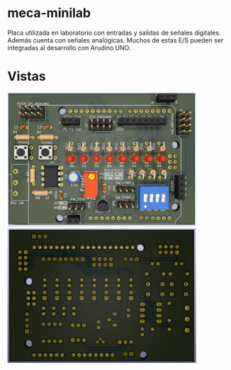 # meca-minilab
Placa utilizada en laboratorio con entradas y salidas de señales digitales. Además cuenta con señales analógicas. Muchos de estas E/S pueden ser integradas al desarrollo con Arudino UNO.

# Vistas
<img src="https://github.com/guanucoluis/meca-minilab/blob/main/img/frontal.jpeg" width="426" height="304">
<img src="https://github.com/guanucoluis/meca-minilab/blob/main/img/reverso.jpeg" width="426" height="304">
